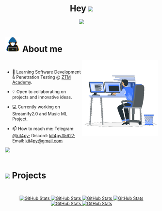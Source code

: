 <h1 align="center"><b>Hey  </b><img src="https://media.giphy.com/media/hvRJCLFzcasrR4ia7z/giphy.gif" width="35"></h1>

<p align="center">
  <a href="https://github.com/DenverCoder1/readme-typing-svg"><img src="https://readme-typing-svg.herokuapp.com?font=Time+New+Roman&color=cyan&size=25&center=true&vCenter=true&width=600&height=100&lines=Python+Developer;Penetration+Tester"></a>
</p>


# <picture><img src = "https://github.com/0xAbdulKhalid/0xAbdulKhalid/raw/main/assets/mdImages/about_me.gif" width = 50px></picture> **About me**

<picture> <img align="right" src="https://github.com/0xAbdulKhalid/0xAbdulKhalid/raw/main/assets/mdImages/Right_Side.gif" width = 250px></picture>

<br>


* 📖 Learning Software Development & Penetration Testing @ [ZTM Academy](https://zerotomastery.io). 

* 💡 Open to collaborating on projects and innovative ideas. 

* 💻 Currently working on Streamify2.0 and Music ML Project.

* 📫 How to reach me: Telegram: [@kit4py](https://t.em/kit4py); Discord: [kit4py#5627](discordapp.com/users/kit4py#5627); Email: kit4py@gmail.com

<img src="https://user-images.githubusercontent.com/73097560/115834477-dbab4500-a447-11eb-908a-139a6edaec5c.gif"><br><br>

# <img src="https://media2.giphy.com/media/QssGEmpkyEOhBCb7e1/giphy.gif?cid=ecf05e47a0n3gi1bfqntqmob8g9aid1oyj2wr3ds3mg700bl&rid=giphy.gif" width ="25"> **Projects**</b>
<br>


<div>
  <p align="center">
    	<a href="https://github.com/kit4py/Streamify">
      		<img src="https://github-readme-stats.vercel.app/api/pin/?username=kit4py&repo=Streamify&theme=tokyonight" alt="GitHub Stats" />
    	</a>
    	<a href="https://github.com/kit4py/password_checker">
      		<img src="https://github-readme-stats.vercel.app/api/pin/?username=kit4py&repo=password_checker&theme=tokyonight" alt="GitHub Stats" />
    	</a>
    	<a href="https://github.com/kit4py/HNParser">
      		<img src="https://github-readme-stats.vercel.app/api/pin/?username=kit4py&repo=HNParser&theme=tokyonight" alt="GitHub Stats" />
    	</a>
      <a href="https://github.com/kit4py/PDFTool">
      		<img src="https://github-readme-stats.vercel.app/api/pin/?username=kit4py&repo=PDFTool&theme=tokyonight" alt="GitHub Stats" />
    	</a>
    	<a href="https://github.com/kit4py/email_sender">
      		<img src="https://github-readme-stats.vercel.app/api/pin/?username=kit4py&repo=email_sender&theme=tokyonight" alt="GitHub Stats" />
    	</a>
    	<a href="https://github.com/kit4py/JPGtoPNG-Converter">
      		<img src="https://github-readme-stats.vercel.app/api/pin/?username=kit4py&repo=JPGtoPNG-Converter&theme=tokyonight" alt="GitHub Stats" />
    	</a>
    
  </p>
</div>
</details>
  
  
  
  
  
  
  
  
 
